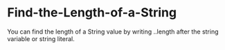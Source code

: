 # Find-the-Length-of-a-String
You can find the length of a String value by writing ..length after the string variable or string literal.

